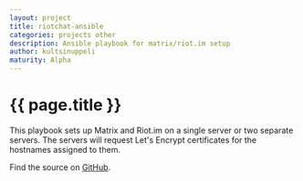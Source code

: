 ```yaml
---
layout: project
title: riotchat-ansible
categories: projects other
description: Ansible playbook for matrix/riot.im setup
author: kultsinuppeli
maturity: Alpha
---
```


# {{ page.title }}
This playbook sets up Matrix and Riot.im on a single server or two separate servers. The servers will request Let's Encrypt certificates for the hostnames assigned to them.

Find the source on [GitHub](https://github.com/kultsinuppeli/riotchat).
